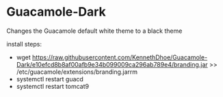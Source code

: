 # Guacamole-Dark
Changes the Guacamole default white theme to a black theme

install steps:
* wget https://raw.githubusercontent.com/KennethDhoe/Guacamole-Dark/e10efcd8b8af00afb9e34b099009ca296ab789e4/branding.jar >> /etc/guacamole/extensions/branding.jarrm
* systemctl restart guacd
* systemctl restart tomcat9

